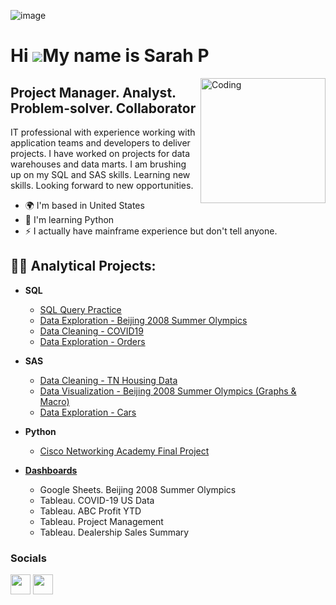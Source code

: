 ![image](https://github.com/Sarah269/sarah269/assets/132937964/483bf753-acb3-405d-a66a-a725d955bcbc)






Hi ![](https://user-images.githubusercontent.com/18350557/176309783-0785949b-9127-417c-8b55-ab5a4333674e.gif)My name is Sarah P
===============================================================================================================================

<img align="right" alt="Coding" width="200" src="https://media2.giphy.com/media/scZPhLqaVOM1qG4lT9/giphy.gif?cid=ecf05e47u9l5irab02w61weq5moapnz7q8b9ci71whhbwdsc&ep=v1_gifs_search&rid=giphy.gif&ct=g">

Project Manager. Analyst. Problem-solver. Collaborator
-------------------------------------------------------

IT professional with experience working with application teams and developers to deliver projects. I have worked on projects for data warehouses and data marts. I am brushing up on my SQL and SAS skills. Learning new skills. Looking forward to new opportunities.

*   🌍  I'm based in United States
*   🧠  I'm learning Python
*   ⚡  I actually have mainframe experience but don't tell anyone.

<h2>👨‍💻 Analytical Projects:</h2>

- <b>SQL</b>
  - [SQL Query Practice](https://github.com/Sarah269/SQL)
  - [Data Exploration - Beijing 2008 Summer Olympics](https://github.com/Sarah269/Olympics-Data-Exploration)
  - [Data Cleaning - COVID19](https://github.com/Sarah269/Data-Cleaning-COVID19)
  - [Data Exploration - Orders](https://github.com/Sarah269/Data-Exploration-Orders)
  
- <b>SAS</b>
  - [Data Cleaning - TN Housing Data](https://github.com/Sarah269/Data-Cleaning-Project)
  - [Data Visualization - Beijing 2008 Summer Olympics (Graphs & Macro)](https://github.com/Sarah269/Olympics-Data-Exploration/tree/main/SAS)
  - [Data Exploration - Cars](https://github.com/Sarah269/Data-Exploration-Cars)
  
- <b>Python</b>
  - [Cisco Networking Academy Final Project](https://github.com/Sarah269/Python_TicTacToe)
  
- <b>[Dashboards](https://github.com/Sarah269/Dashboard)</b>
  - Google Sheets.  Beijing 2008 Summer Olympics
  - Tableau.  COVID-19 US Data
  - Tableau. ABC Profit YTD
  - Tableau.  Project Management
  - Tableau. Dealership Sales Summary
  



### Socials
<p align="left"> <a href="https://www.github.com/Sarah269" target="_blank" rel="noreferrer"><img src="https://raw.githubusercontent.com/danielcranney/readme-generator/main/public/icons/socials/github.svg" width="32" height="32" /></a> <a href="https://www.linkedin.com/in/sarahpfeifferpm/" target="_blank" rel="noreferrer"><img src="https://raw.githubusercontent.com/danielcranney/readme-generator/main/public/icons/socials/linkedin.svg" width="32" height="32" /></a></p>
